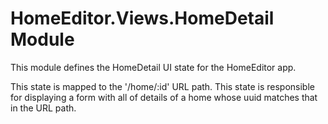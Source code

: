 HomeEditor.Views.HomeDetail Module
===========================

This module defines the HomeDetail UI state for the HomeEditor app.

This state is mapped to the '/home/:id' URL path. This state is responsible for displaying a form with all of details
of a home whose uuid matches that in the URL path.
